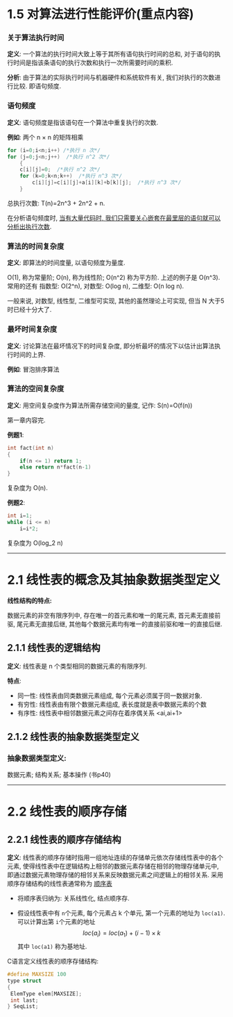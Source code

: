 # 1.5 对算法进行性能评价(重点内容)

### 关于算法执行时间

**定义**: 一个算法的执行时间大致上等于其所有语句执行时间的总和, 对于语句的执行时间是指该条语句的执行次数和执行一次所需要时间的乘积.

**分析**: 由于算法的实际执行时间与机器硬件和系统软件有关, 我们对执行的次数进行比较. 即语句频度.

### 语句频度

**定义**: 语句频度是指该语句在一个算法中重复执行的次数.

**例如**: 两个 n × n 的矩阵相乘

```c
for (i=0;i<n;i++) /*执行 n 次*/
for (j=0;j<n;j++)  /*执行 n^2 次*/
	{
	c[i][j]=0;  /*执行 n^2 次*/
	for (k=0;k<n;k++)  /*执行 n^3 次*/
		c[i][j]=c[i][j]+a[i][k]+b[k][j];  /*执行 n^3 次*/
	}
```

总执行次数: T(n)=2n^3 + 2n^2 + n. 

在分析语句频度时, <u>当有大量代码时, 我们只需要关心嵌套在最里层的语句就可以分析出执行次数</u>.

### 算法的时间复杂度

**定义**: 即算法的时间度量, 以语句频度为量度.

O(1), 称为常量阶; O(n), 称为线性阶; O(n^2) 称为平方阶. 上述的例子是 O(n^3). 常用的还有 指数型: O(2^n), 对数型: O(log n), 二维型: O(n log n).

一般来说, 对数型, 线性型, 二维型可实现, 其他的虽然理论上可实现, 但当 N 大于5时已经十分大了.

### 最坏时间复杂度

**定义**: 讨论算法在最坏情况下的时间复杂度, 即分析最坏的情况下以估计出算法执行时间的上界.

**例如**: 冒泡排序算法

### 算法的空间复杂度

**定义**: 用空间复杂度作为算法所需存储空间的量度, 记作: S(n)=O(f(n))  

第一章内容完.

**例题1**:

```c
int fact(int n)
{
    if(n <= 1) return 1;
    else return n*fact(n-1)
}
```

复杂度为 O(n).

**例题2**:

```c
int i=1;
while (i <= n)
	i=i*2;
```

复杂度为 O(log_2 n)

****

# 2.1 线性表的概念及其抽象数据类型定义

**线性结构的特点:**

数据元素的非空有限序列中, 存在唯一的首元素和唯一的尾元素, 首元素无直接前驱, 尾元素无直接后继, 其他每个数据元素均有唯一的直接前驱和唯一的直接后继.

## 2.1.1 线性表的逻辑结构

**定义**: 线性表是 n 个类型相同的数据元素的有限序列.

**特点**: 

* 同一性: 线性表由同类数据元素组成, 每个元素必须属于同一数据对象.
* 有穷性: 线性表由有限个数据元素组成, 表长度就是表中数据元素的个数
* 有序性: 线性表中相邻数据元素之间存在着序偶关系 <ai,ai+1>

## 2.1.2 线性表的抽象数据类型定义

### 抽象数据类型定义:

数据元素; 结构关系; 基本操作 (书p40)

****

# 2.2 线性表的顺序存储

## 2.2.1 线性表的顺序存储结构

**定义**: 线性表的顺序存储时指用一组地址连续的存储单元依次存储线性表中的各个元素, 使得线性表中在逻辑结构上相邻的数据元素存储在相邻的物理存储单元中, 即通过数据元素物理存储的相邻关系来反映数据元素之间逻辑上的相邻关系. 采用顺序存储结构的线性表通常称为 <u>顺序表</u> 

* 将顺序表归纳为: 关系线性化, 结点顺序存.

* 假设线性表中有 `n`个元素, 每个元素占 k 个单元, 第一个元素的地址为 `loc(a1)`. 可以计算出第 `i`个元素的地址
  $$
  loc(a_i)=loc(a_{1})+(i-1)\times k
  $$
  其中 `loc(a1)` 称为基地址.

C语言定义线性表的顺序存储结构:

```c
#define MAXSIZE 100
type struct
{
 ElemType elem[MAXSIZE];
 int last;
} SeqList;
```

